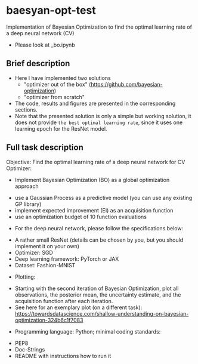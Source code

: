 # baesyan-opt-test
Implementation of Bayesian Optimization to find the optimal learning rate of a deep neural network (CV)
* Please look at _bo.ipynb

## Brief description
* Here I have implemented two solutions 
  + "optimizer out of the box" (https://github.com/bayesian-optimization)
  + "optimizer from scratch"
* The code, results and figures are presented in the corresponding sections.
* Note that the presented solution is only a simple but working solution, it does not provide `the best optimal learning rate`, since it uses one learning epoch for the ResNet model.

## Full task description
Objective: Find the optimal learning rate of a deep neural network for CV
Optimizer: 
* Implement Bayesian Optimization (BO) as a global optimization approach
 + use a Gaussian Process as a predictive model (you can use any existing GP library)
 + implement expected improvement (EI) as an acquisition function
 + use an optimization budget of 10 function evaluations

* For the deep neural network, please follow the specifications below:
 + A rather small ResNet (details can be chosen by you, but you should implement it on your own)
 + Optimizer: SGD 
 + Deep learning framework: PyTorch or JAX
 + Dataset: Fashion-MNIST

* Plotting:
 + Starting with the second iteration of Bayesian Optimization, plot all observations, the posterior mean, the uncertainty estimate, and the acquisition function after each iteration.
 + See here for an exemplary plot (on a different task): https://towardsdatascience.com/shallow-understanding-on-bayesian-optimization-324b6c1f7083

* Programming language: Python; minimal coding standards:
 + PEP8 
 + Doc-Strings
 + README with instructions how to run it
